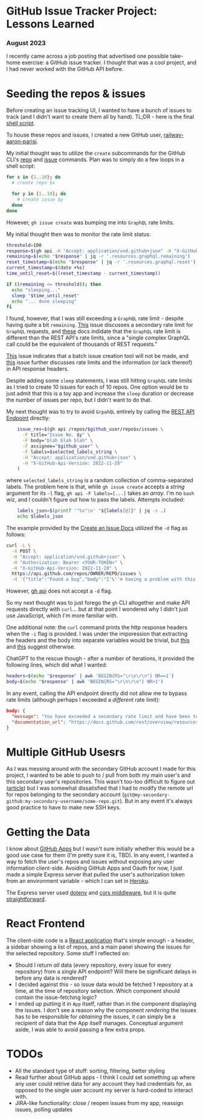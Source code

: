 # GitHub Issue Tracker Project: Lessons Learned

### August 2023

I recently came across a job posting that advertised one possible take-home exercise: a GitHub issue tracker. I thought that was a cool project, and I had never worked with the GitHub API before.

# Seeding the repos & issues

Before creating an issue tracking UI, I wanted to have a bunch of issues to track (and I didn't want to create them all by hand). TL;DR - here is the final [shell script](https://github.com/aaronparisi/railway-gh-issue-tracker/blob/main/seedRailwayRepos.sh).

To house these repos and issues, I created a new GitHub user, [railway-aaron-parisi](https://github.com/railway-aaron-parisi).

My initial thought was to utilize the `create` subcommands for the GitHub CLI's [repo](https://cli.github.com/manual/gh_repo_create) and [issue](https://cli.github.com/manual/gh_issue_create) commands. Plan was to simply do a few loops in a shell script:

```bash
for x in {1..10}; do
  # create repo $x

  for y in {1..10}; do
    # create issue $y
  done
done
```

However, `gh issue create` was bumping me into `GraphQL` rate limits.

My initial thought then was to monitor the rate limit status:

```bash
threshold=100
response=$(gh api -H "Accept: application/vnd.github+json" -H "X-GitHub-Api-Version: 2022-11-28" /rate_limit) # this does not contribute to rate limits
remaining=$(echo "$response" | jq -r '.resources.graphql.remaining')
reset_timestamp=$(echo "$response" | jq -r '.resources.graphql.reset')
current_timestamp=$(date +%s)
time_until_reset=$((reset_timestamp - current_timestamp))

if ((remaining <= threshold)); then
  echo "sleeping..."
  sleep "$time_until_reset"
  echo "... done sleeping"
fi
```

I found, however, that I was still exceeding a `GraphQL` rate limit - despite having quite a bit `remaining`. [This](https://github.com/cli/cli/discussions/6826) issue discusses a secondary rate limit for `GraphQL` requests, and [these](https://docs.github.com/en/graphql/overview/resource-limitations#rate-limit) docs indidate that the `GraphQL` rate limit is different than the REST API's rate limits, since a "single complex GraphQL call could be the equivalent of thousands of REST requests."

[This](https://github.com/cli/cli/issues/4774) issue indicates that a batch issue creation tool will not be made, and [this](https://github.com/cli/cli/issues/4801) issue further discusses rate limits and the information (or lack thereof) in API response headers.

Despite adding some `sleep` statements, I was still hitting `GraphQL` rate limits as I tried to create 10 issues for each of 10 repos. One option would be to just admit that this is a toy app and increase the `sleep` duration or decrease the number of issues per repo, but I didn't want to do that.

My next thought was to try to avoid `GrpahQL` entirely by calling the [REST API Endpoint](https://docs.github.com/en/rest/issues/issues?apiVersion=2022-11-28#create-an-issue) directly:

```bash
    issue_res=$(gh api /repos/$github_user/repo$x/issues \
      -F title="Issue No. $y" \
      -F body="blah blah blah" \
      -F assignee="$github_user" \
      -F labels=$selected_labels_string \
      -H "Accept: application/vnd.github+json" \
      -H "X-GitHub-Api-Version: 2022-11-28"
    )
```

where `selected_labels_string` is a random collection of comma-separated labels. The problem here is that, while `gh issue create` accepts a _string_ argument for its `-l` flag, `gh api -F labels=[...]` takes an _array_. I'm no `bash` wiz, and I couldn't figure out how to pass the labels. Attempts included:

```bash
    labels_json=$(printf '"%s"\n' "${labels[@]}" | jq -s .)
    echo $labels_json
```

The example provided by the [Create an Issue Docs](https://docs.github.com/en/rest/issues/issues?apiVersion=2022-11-28#create-an-issue) utilized the `-d` flag as follows:

```bash
curl -L \
  -X POST \
  -H "Accept: application/vnd.github+json" \
  -H "Authorization: Bearer <YOUR-TOKEN>" \
  -H "X-GitHub-Api-Version: 2022-11-28" \
  https://api.github.com/repos/OWNER/REPO/issues \
  -d '{"title":"Found a bug","body":"I'\''m having a problem with this.","assignees":["octocat"],"milestone":1,"labels":["bug"]}'
```

However, [gh api](https://cli.github.com/manual/gh_api) does not accept a `-d` flag.

So my next thought was to just forego the `gh` CLI altogether and make API requests directly with `curl`... but at that point I wondered why I didn't just use JavaScript, which I'm more familiar with.

One additional note: the `curl` command prints the http response headers when the `-i` flag is provided. I was under the imporession that extracting the headers and the body into separate variables would be trivial, but [this](https://dille.name/blog/2021/09/13/processing-response-headers-and-body-at-once-using-curl/) and [this](https://stackoverflow.com/questions/25852524/get-both-the-headers-and-the-body-of-a-curl-response-in-two-separated-variables) suggest otherwise.

ChatGPT to the rescue though - after a number of iterations, it provided the following lines, which did what I wanted:

```bash
headers=$(echo "$response" | awk 'BEGIN{RS="\r\n\r\n"} NR==1')
body=$(echo "$response" | awk 'BEGIN{RS="\r\n\r\n"} NR>1')
```

In any event, calling the API endpoint directly did not allow me to bypass rate limits (although perhaps I exceeded a _different_ rate limit):

```JSON
body: {
  "message": "You have exceeded a secondary rate limit and have been temporarily blocked from content creation. Please retry your request again later.",
  "documentation_url": "https://docs.github.com/rest/overview/resources-in-the-rest-api#secondary-rate-limits"
}
```

# Multiple GitHub Usesrs

As I was messing around with the secondary GitHub account I made for this project, I wanted to be able to push to / pull from both my main user's and this secondary user's repositories. This wasn't too-too difficult to figure out ([article](https://gist.github.com/oanhnn/80a89405ab9023894df7)) but I was somewhat dissatisfied that I had to modify the remote url for repos belonging to the secondary account (`git@my-secondary-github:my-secondary-username/some-repo.git`). But in any event it's always good practice to have to make new SSH keys.

# Getting the Data

I know about [GitHub Apps](https://docs.github.com/en/apps/creating-github-apps/about-creating-github-apps/about-creating-github-apps) but I wasn't sure initially whether this would be a good use case for them (I'm pretty sure it is, TBD). In any event, I wanted a way to fetch the user's repos and issues without exposing any user information client-side. Avoiding GitHub Apps and Oauth for now, I just made a simple Express server that pulled the user's authorization token from an environment variable - which I can set in [Heroku](https://devcenter.heroku.com/articles/config-vars).

The Express server used [dotenv](https://github.com/motdotla/dotenv) and [cors middleware](https://expressjs.com/en/resources/middleware/cors.html), but it is quite [straightforward](https://github.com/aaronparisi/railway-backend/blob/main/index.js).

# React Frontend

The client-side code is a [React application](https://github.com/aaronparisi/railway-gh-issue-tracker) that's simple enough - a header, a sidebar showing a list of repos, and a main panel showing the issues for the selected repository. Some stuff I reflected on:

- Should I return _all_ data (every repository, every issue for every repository) from a single API endpoint? Will there be significant delays in before any data is rendered?
- I decided against this - so issue data would be fetched 1 repository at a time, at the time of repository selection. Which component should contain the issue-fetching logic?
- I ended up putting it in `App` itself, rather than in the component displaying the issues. I don't see a reason why the component _rendering_ the issues has to be responsible for _obtaining_ the issues, it can simply be a recipient of data that the App itself manages. Conceptual argument aside, I was able to avoid passing a few extra props.

# TODOs

- All the standard type of stuff: sorting, filtering, better styling
- Read further about GitHub apps - I think I could set something up where any user could retrive data for any account they had credentials for, as opposed to the single user account my server is hard-coded to interact with.
- JIRA-like functionality: close / reopen issues from my app, reassign issues, polling updates
